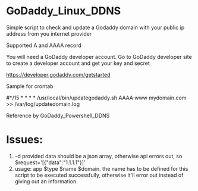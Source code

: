 # GoDaddy_Linux_DDNS
Simple script to check and update a Godaddy domain with your public ip address from you internet provider

Supported A and AAAA record

You will need a GoDaddy developer account.
Go to GoDaddy developer site to create a developer account and get your key and secret

https://developer.godaddy.com/getstarted


Sample for crontab

#*/15    *       *       *       *       /usr/local/bin/updategodaddy.sh AAAA www mydomain.com >> /var/log/updatedomain.log

Reference by GoDaddy_Powershell_DDNS

# Issues:

  1. -d provided data should be a json array, otherwise api errors out, so $request='[{"data":"1.1.1.1"}]'  
  2. usage: app $type $name $domain. the name has to be defined for this script to be executed successfully, otherwise it'll error out instead of giving out an information.
